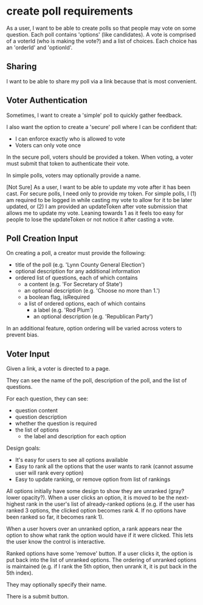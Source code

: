 # create poll requirements

As a user, I want to be able to create polls so that people may vote on some question. Each poll contains 'options' (like candidates). A vote is comprised of a voterId (who is making the vote?) and a list of choices. Each choice has an 'orderId' and 'optionId'.

## Sharing

I want to be able to share my poll via a link because that is most convenient.

## Voter Authentication

Sometimes, I want to create a 'simple' poll to quickly gather feedback.

I also want the option to create a 'secure' poll where I can be confident that:

- I can enforce exactly who is allowed to vote
- Voters can only vote once

In the secure poll, voters should be provided a token. When voting, a voter must submit that token to authenticate their vote.

In simple polls, voters may optionally provide a name.

[Not Sure]
As a user, I want to be able to update my vote after it has been cast. For secure polls, I need only to provide my token. For simple polls, I (1) am required to be logged in while casting my vote to allow for it to be later updated, or (2) I am provided an updateToken after vote submission that allows me to update my vote. Leaning towards 1 as it feels too easy for people to lose the updateToken or not notice it after casting a vote.

## Poll Creation Input

On creating a poll, a creator must provide the following:

- title of the poll (e.g. 'Lynn County General Election')
- optional description for any additional information
- ordered list of questions, each of which contains
  - a content (e.g. 'For Secretary of State')
  - an optional description (e.g. 'Choose no more than 1.')
  - a boolean flag, isRequired
  - a list of ordered options, each of which contains
    - a label (e.g. 'Rod Plum')
    - an optional description (e.g. 'Republican Party')

In an additional feature, option ordering will be varied across voters to prevent bias.

## Voter Input

Given a link, a voter is directed to a page.

They can see the name of the poll, description of the poll, and the list of questions.

For each question, they can see:

- question content
- question description
- whether the question is required
- the list of options
  - the label and description for each option

Design goals:

- It's easy for users to see all options available
- Easy to rank all the options that the user wants to rank (cannot assume user will rank every option)
- Easy to update ranking, or remove option from list of rankings

All options initially have some design to show they are unranked (gray? lower opacity?). When a user clicks an option, it is moved to be the next-highest rank in the user's list of already-ranked options (e.g. if the user has ranked 3 options, the clicked option becomes rank 4. If no options have been ranked so far, it becomes rank 1).

When a user hovers over an unranked option, a rank appears near the option to show what rank the option would have if it were clicked. This lets the user know the control is interactive.

Ranked options have some 'remove' button. If a user clicks it, the option is put back into the list of unranked options. The ordering of unranked options is maintained (e.g. if I rank the 5th option, then unrank it, it is put back in the 5th index).

They may optionally specify their name.

There is a submit button.
